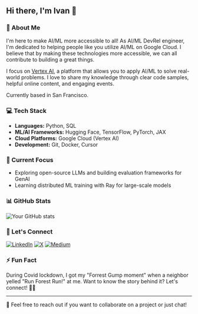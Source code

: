 ## Hi there, I'm Ivan 👋

### 🚀 About Me
I'm here to make AI/ML more accessible to all! As AI/ML DevRel engineer, I'm dedicated to helping people like you utilize AI/ML on Google Cloud. I believe that by making these technologies more accessible, we can all contribute to building a great things.

I focus on [Vertex AI](https://cloud.google.com/vertex-ai/docs), a platform that allows you to apply AI/ML to solve real-world problems. I love to share my knowledge through clear code samples, helpful online content, and engaging events.

Currently based in San Francisco.

### 💻 Tech Stack
- **Languages:** Python, SQL
- **ML/AI Frameworks:** Hugging Face, TensorFlow, PyTorch, JAX
- **Cloud Platforms:** Google Cloud (Vertex AI)
- **Development:** Git, Docker, Cursor

### 🔭 Current Focus
- Exploring open-source LLMs and building evaluation frameworks for GenAI
- Learning distributed ML training with Ray for large-scale models

### 📊 GitHub Stats
![Your GitHub stats](https://github-readme-stats.vercel.app/api?username=inardini&show_icons=true&theme=radical)

### 🤝 Let's Connect
[![LinkedIn](https://img.shields.io/badge/LinkedIn-0077B5?style=for-the-badge&logo=linkedin&logoColor=white)](https://www.linkedin.com/in/ivan-nardini/)
[![X](https://img.shields.io/badge/X-000000?style=for-the-badge&logo=x&logoColor=white)](https://x.com/ivnardini)
[![Medium](https://img.shields.io/badge/Medium-12100E?style=for-the-badge&logo=medium&logoColor=white)](https://medium.com/@ivnardini)

### ⚡ Fun Fact
During Covid lockdown, I got my "Forrest Gump moment" when a neighbor yelled "Run Forest Run!" at me. Want to know the story behind it? Let's connect! 🏃‍♂️

---
💬 Feel free to reach out if you want to collaborate on a project or just chat!
